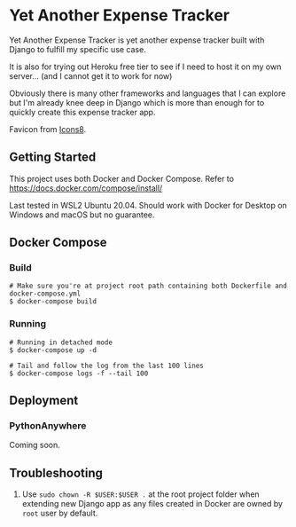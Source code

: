 # Yet Another Expense Tracker

Yet Another Expense Tracker is yet another expense tracker built with Django to fulfill my specific use case.

It is also for trying out Heroku free tier to see if I need to host it on my own server... (and I cannot get it to work for now)

Obviously there is many other frameworks and languages that I can explore but I'm already knee deep in Django which is more than enough for to quickly create this expense tracker app.

Favicon from [Icons8](https://icons8.com/).

## Getting Started

This project uses both Docker and Docker Compose. Refer to https://docs.docker.com/compose/install/

Last tested in WSL2 Ubuntu 20.04. Should work with Docker for Desktop on Windows and macOS but no guarantee. 

## Docker Compose

### Build

```shell
# Make sure you're at project root path containing both Dockerfile and docker-compose.yml
$ docker-compose build
```

### Running

```shell
# Running in detached mode 
$ docker-compose up -d

# Tail and follow the log from the last 100 lines
$ docker-compose logs -f --tail 100
```

## Deployment

### PythonAnywhere

Coming soon.

## Troubleshooting

1. Use `sudo chown -R $USER:$USER .` at the root project folder when extending new Django app as any files created in Docker are owned by `root` user by default.

